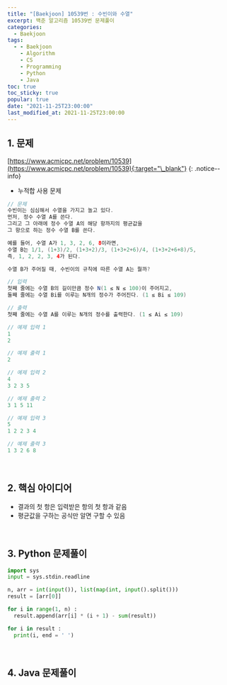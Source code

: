 ```yaml
---
title: "[Baekjoon] 10539번 : 수빈이와 수열"
excerpt: 백준 알고리즘 10539번 문제풀이
categories:
  - Baekjoon
tags:
  - - Baekjoon
    - Algorithm
    - CS
    - Programming
    - Python
    - Java
toc: true
toc_sticky: true
popular: true
date: "2021-11-25T23:00:00"
last_modified_at: 2021-11-25T23:00:00
---
```


## 1. 문제

[https://www.acmicpc.net/problem/10539](https://www.acmicpc.net/problem/10539){:target="\_blank"}
{: .notice--info}

- 누적합 사용 문제

```java
// 문제
수빈이는 심심해서 수열을 가지고 놀고 있다.
먼저, 정수 수열 A를 쓴다.
그리고 그 아래에 정수 수열 A의 해당 항까지의 평균값을
그 항으로 하는 정수 수열 B를 쓴다.

예를 들어, 수열 A가 1, 3, 2, 6, 8이라면,
수열 B는 1/1, (1+3)/2, (1+3+2)/3, (1+3+2+6)/4, (1+3+2+6+8)/5,
즉, 1, 2, 2, 3, 4가 된다.

수열 B가 주어질 때, 수빈이의 규칙에 따른 수열 A는 뭘까?

// 입력
첫째 줄에는 수열 B의 길이만큼 정수 N(1 ≤ N ≤ 100)이 주어지고,
둘째 줄에는 수열 Bi를 이루는 N개의 정수가 주어진다. (1 ≤ Bi ≤ 109)

// 출력
첫째 줄에는 수열 A를 이루는 N개의 정수를 출력한다. (1 ≤ Ai ≤ 109)

// 예제 입력 1
1
2

// 예제 출력 1
2

// 예제 입력 2
4
3 2 3 5

// 예제 출력 2
3 1 5 11

// 예제 입력 3
5
1 2 2 3 4

// 예제 출력 3
1 3 2 6 8
```

<br>

## 2. 핵심 아이디어

- 결과의 첫 항은 입력받은 항의 첫 항과 같음
- 평균값을 구하는 공식만 알면 구할 수 있음

<br>

## 3. Python 문제풀이

```python
import sys
input = sys.stdin.readline

n, arr = int(input()), list(map(int, input().split()))
result = [arr[0]]

for i in range(1, n) :
  result.append(arr[i] * (i + 1) - sum(result))

for i in result :
  print(i, end = ' ')
```

<br>

## 4. Java 문제풀이

```java

```
